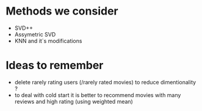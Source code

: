 # Methods we consider

- SVD++
- Assymetric SVD
- KNN and it`s modifications


# Ideas to remember

- delete rarely rating users (/rarely rated movies) to reduce dimentionality ? 
- to deal with cold start it is better to recommend movies with many reviews and high rating (using weighted mean)
